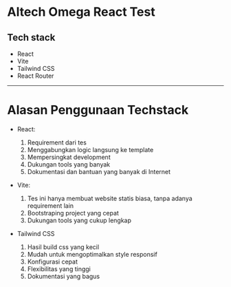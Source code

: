 # Altech Omega React Test

## Tech stack
- React
- Vite
- Tailwind CSS
- React Router

----------

# Alasan Penggunaan Techstack
- React:
  1. Requirement dari tes
  2. Menggabungkan logic langsung ke template
  3. Mempersingkat development
  4. Dukungan tools yang banyak
  5. Dokumentasi dan bantuan yang banyak di Internet

- Vite: 
  1. Tes ini hanya membuat website statis biasa, tanpa adanya requirement lain
  2. Bootstraping project yang cepat
  3. Dukungan tools yang cukup lengkap

- Tailwind CSS
  1. Hasil build css yang kecil
  2. Mudah untuk mengoptimalkan style responsif
  3. Konfigurasi cepat
  4. Flexibilitas yang tinggi
  5. Dokumentasi yang bagus